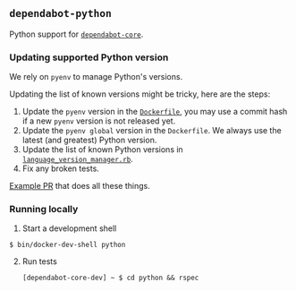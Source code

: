 ## `dependabot-python`

Python support for [`dependabot-core`][core-repo].

### Updating supported Python version

We rely on `pyenv` to manage Python's versions.

Updating the list of known versions might be tricky, here are the steps:

1. Update the `pyenv` version in the [`Dockerfile`](https://github.com/dependabot/dependabot-core/blob/main/python/Dockerfile), you may use a commit hash if a new `pyenv` version is not released yet.
2. Update the `pyenv global` version in the `Dockerfile`. We always use the latest (and greatest) Python version.
3. Update the list of known Python versions in [`language_version_manager.rb`](https://github.com/dependabot/dependabot-core/blob/main/python/lib/dependabot/python/language_version_manager.rb).
4. Fix any broken tests.

[Example PR](https://github.com/dependabot/dependabot-core/pull/8732) that does all these things.

### Running locally

1. Start a development shell

  ```shell
  $ bin/docker-dev-shell python
  ```

2. Run tests

   ```shell
   [dependabot-core-dev] ~ $ cd python && rspec
   ```

[core-repo]: https://github.com/dependabot/dependabot-core
